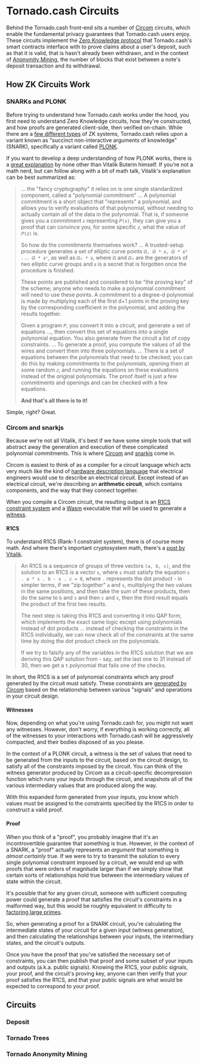 # Tornado.cash Circuits

Behind the Tornado.cash front-end sits a number of [Circom](https://docs.circom.io/) circuits, which enable the
fundamental privacy guarantees that Tornado.cash users enjoy. These circuits implement the
[Zero Knowledge protocol](https://en.wikipedia.org/wiki/Zero-knowledge_proof) that Tornado.cash's smart contracts
interface with to prove claims about a user's deposit, such as that it is valid, that is hasn't already been withdrawn,
and in the context of [Anonymity Mining](anonymity-mining.md), the number of blocks that exist between a note's deposit
transaction and its withdrawal.

## How ZK Circuits Work

### SNARKs and PLONK

Before trying to understand how Tornado.cash works under the hood, you first need to understand Zero Knowledge circuits,
how they're constructed, and how proofs are generated client-side, then verified on-chain. While there are a
[few different types](https://en.wikipedia.org/wiki/Zero-knowledge_proof#Zero_knowledge_types) of ZK systems,
Tornado.cash relies upon a variant known as "succinct non-interactive arguments of knowledge" (SNARK),
specifically a variant called [PLONK](https://eprint.iacr.org/2019/953).

If you want to develop a deep understanding of how PLONK works, there is a
[great explanation](https://vitalik.ca/general/2019/09/22/plonk.html) by none other than Vitalik Buterin himself.
If you're not a math nerd, but can follow along with a bit of math talk, Vitalik's explanation can be best summarized as:

> ... the "fancy cryptography" it relies on is one single standardized component, called a "polynomial commitment" ...
> A polynomial commitment is a short object that "represents" a polynomial, and allows you to verify evaluations of that
> polynomial, without needing to actually contain all of the data in the polynomial. That is, if someone gives you a
> commitment `𝑐` representing `𝑃(𝑥)`, they can give you a proof that can convince you, for some specific `𝑧`, what the
> value of `𝑃(𝑧)` is.
> 
> So how do the commitments themselves work? ... A trusted-setup procedure generates a set of elliptic curve points
> `𝐺, 𝐺 * 𝑠, 𝐺 * 𝑠² ... 𝐺 * 𝑠ⁿ`, as well as `𝐺₂ * 𝑠`, where `𝐺` and `𝐺₂` are the generators of two elliptic curve
> groups and `𝑠` is a secret that is forgotten once the procedure is finished.
> 
> These points are published and considered to be "the proving key" of the scheme; anyone who needs to make a polynomial
> commitment will need to use these points. A commitment to a degree-d polynomial is made by multiplying each of the
> first d+1 points in the proving key by the corresponding coefficient in the polynomial, and adding the results together.
> 
> Given a program `𝑃`, you convert it into a circuit, and generate a set of equations ..., then convert this set of
> equations into a single polynomial equation. You also generate from the circuit a list of copy constraints. ...
> To generate a proof, you compute the values of all the wires and convert them into three polynomials. ... There is a
> set of equations between the polynomials that need to be checked; you can do this by making commitments to the
> polynomials, opening them at some random `𝑧`, and running the equations on these evaluations instead of the original
> polynomials. The proof itself is just a few commitments and openings and can be checked with a few equations.
> 
> **And that's all there is to it!**

Simple, right? Great.

### Circom and snarkjs

Because we're not all Vitalik, it's best if we have some simple tools that will abstract away the generation and
execution of these complicated polynomial commitments. This is where [Circom](https://docs.circom.io/) and
[snarkjs](https://github.com/iden3/snarkjs) come in.

Circom is easiest to think of as a compiler for a circuit language which acts very much like the kind of
[hardware description language](https://en.wikipedia.org/wiki/Hardware_description_language) that electrical engineers
would use to describe an electrical circuit. Except instead of an electrical circuit, we're describing an
**arithmetic circuit**, which contains components, and the way that they connect together.

When you compile a Circom circuit, the resulting output is an
[R1CS constraint system](https://docs.circom.io/1.-an-introduction/background#rank-1-constraint-system) and a
[Wasm](https://en.wikipedia.org/wiki/WebAssembly) executable that will be used to generate a
[witness](https://docs.circom.io/1.-an-introduction/background#witness).

#### R1CS

To understand R1CS (Rank-1 constraint system), there is of course more math. And where there's important
cryptosystem math, there's a [post by Vitalik](https://medium.com/@VitalikButerin/quadratic-arithmetic-programs-from-zero-to-hero-f6d558cea649#5539).

> An R1CS is a sequence of groups of three vectors `(a, b, c)`, and the solution to an R1CS is a vector `s`, where `s`
> must satisfy the equation `s . a * s . b - s . c = 0`, where `.` represents the dot product - in simpler terms, if we
> "zip together" `a` and `s`, multiplying the two values in the same positions, and then take the sum of these products,
> then do the same to `b` and `s` and then `c` and `s`, then the third result equals the product of the first two results.
> 
> The next step is taking this R1CS and converting it into QAP form, which implements the exact same logic except using
> polynomials instead of dot products ... instead of checking the constraints in the R1CS individually, we can now
> check all of the constraints at the same time by doing the dot product check on the polynomials.
> 
> If we try to falsify any of the variables in the R1CS solution that we are deriving this QAP solution from - say, set
> the last one to 31 instead of 30, then we get a `t` polynomial that fails one of the checks.

In short, the R1CS is a set of polynomial constraints which any proof generated by the circuit must satisfy. These
constraints are [generated by Circom](https://docs.circom.io/2.-circom-fundamentals/constraints-generation) based on the
relationship between various "signals" and operations in your circuit design.

#### Witnesses

Now, depending on what you're using Tornado.cash for, you might not want any witnesses. However, don't worry, if
everything is working correctly, all of the witnesses to your interactions with Tornado.cash will be aggressively
compacted, and their bodies disposed of as you please.

In the context of a PLONK circuit, a witness is the set of values that need to be generated from the inputs to the
circuit, based on the circuit design, to satisfy all of the constraints imposed by the circuit. You can think of the
witness generator produced by Circom as a circuit-specific decompression function which runs your inputs through the
circuit, and snapshots all of the various intermediary values that are produced along the way.

With this expanded form generated from your inputs, you know which values must be assigned to the constraints specified
by the R1CS in order to construct a valid proof.

#### Proof

When you think of a "proof", you probably imagine that it's an incontrovertible guarantee that something is true.
However, in the context of a SNARK, a "proof" actually represents an *argument* that something is *almost certainly*
true. If we were to try to transmit the solution to every single polynomial constraint imposed by a circuit, we would
end up with proofs that were orders of magnitude larger than if we simply show that certain sorts of relationships hold
true between the intermediary values of state within the circuit.

It's possible that for any given circuit, someone with sufficient computing power could generate a proof that satisfies
the circuit's constraints in a malformed way, but this would be roughly equivalent in difficulty to
[factoring large primes](https://en.wikipedia.org/wiki/RSA_Factoring_Challenge).

So, when generating a proof for a SNARK circuit, you're calculating the intermediate states of your circuit for a given
input (witness generation), and then calculating the relationships between your inputs, the intermediary states, and
the circuit's outputs.

Once you have the proof that you've satisfied the necessary set of constraints, you can then publish that proof and 
some subset of your inputs and outputs (a.k.a. public signals). Knowing the R1CS, your public signals, your proof, and
the circuit's proving key, anyone can then verify that your proof satisfies the R1CS, and that your public signals
are what would be expected to correspond to your proof.

## Circuits

### Deposit

### Tornado Trees



### Tornado Anonymity Mining


